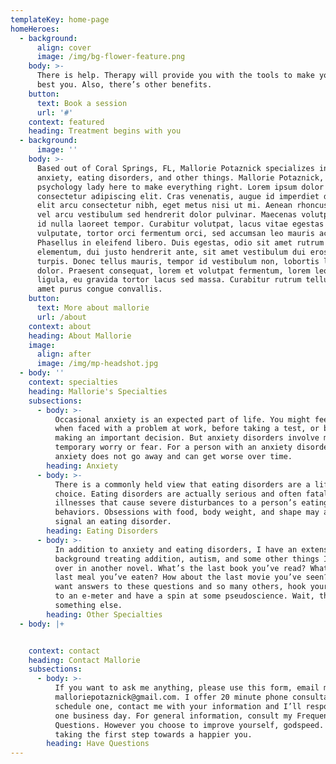 ```yaml
---
templateKey: home-page
homeHeroes:
  - background:
      align: cover
      image: /img/bg-flower-feature.png
    body: >-
      There is help. Therapy will provide you with the tools to make you the
      best you. Also, there’s other benefits.
    button:
      text: Book a session
      url: '#'
    context: featured
    heading: Treatment begins with you
  - background:
      image: ''
    body: >-
      Based out of Coral Springs, FL, Mallorie Potaznick specializes in treating
      anxiety, eating disorders, and other things. Mallorie Potaznick, LMHC is a
      psychology lady here to make everything right. Lorem ipsum dolor sit amet
      consectetur adipiscing elit. Cras venenatis, augue id imperdiet dignissim,
      elit arcu consectetur nibh, eget metus nisi ut mi. Aenean rhoncus magna
      vel arcu vestibulum sed hendrerit dolor pulvinar. Maecenas volutpat sapien
      id nulla laoreet tempor. Curabitur volutpat, lacus vitae egestas
      vulputate, tortor orci fermentum orci, sed accumsan leo mauris ac enim.
      Phasellus in eleifend libero. Duis egestas, odio sit amet rutrum
      elementum, dui justo hendrerit ante, sit amet vestibulum dui eros eget
      turpis. Donec tellus mauris, tempor id vestibulum non, lobortis lobortis
      dolor. Praesent consequat, lorem et volutpat fermentum, lorem leo faucibus
      ligula, eu gravida tortor lacus sed massa. Curabitur rutrum tellus sit
      amet purus congue convallis.
    button:
      text: More about mallorie
      url: /about
    context: about
    heading: About Mallorie
    image:
      align: after
      image: /img/mp-headshot.jpg
  - body: ''
    context: specialties
    heading: Mallorie's Specialties
    subsections:
      - body: >-
          Occasional anxiety is an expected part of life. You might feel anxious
          when faced with a problem at work, before taking a test, or before
          making an important decision. But anxiety disorders involve more than
          temporary worry or fear. For a person with an anxiety disorder, the
          anxiety does not go away and can get worse over time.
        heading: Anxiety
      - body: >-
          There is a commonly held view that eating disorders are a lifestyle
          choice. Eating disorders are actually serious and often fatal
          illnesses that cause severe disturbances to a person’s eating
          behaviors. Obsessions with food, body weight, and shape may also
          signal an eating disorder.
        heading: Eating Disorders
      - body: >-
          In addition to anxiety and eating disorders, I have an extensive
          background treating addition, autism, and some other things I’ll go
          over in another novel. What’s the last book you’ve read? What’s the
          last meal you’ve eaten? How about the last movie you’ve seen? If you
          want answers to these questions and so many others, hook yourself up
          to an e-meter and have a spin at some pseudoscience. Wait, that’s
          something else.
        heading: Other Specialties
  - body: |+


    context: contact
    heading: Contact Mallorie
    subsections:
      - body: >-
          If you want to ask me anything, please use this form, email me at
          malloriepotaznick@gmail.com. I offer 20 minute phone consultations. To
          schedule one, contact me with your information and I’ll respond within
          one business day. For general information, consult my Frequently Asked
          Questions. However you choose to improve yourself, godspeed. You’re
          taking the first step towards a happier you.
        heading: Have Questions
---
```


